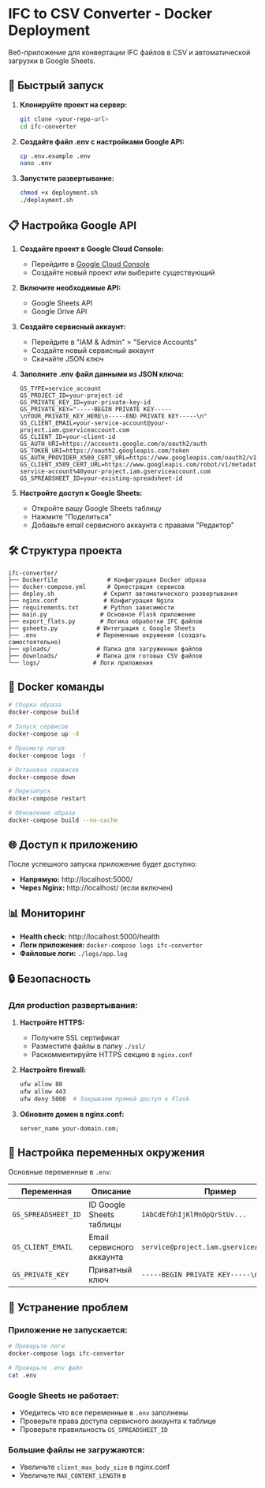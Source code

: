 # IFC to CSV Converter - Docker Deployment

Веб-приложение для конвертации IFC файлов в CSV и автоматической загрузки в Google Sheets.

## 🚀 Быстрый запуск

1. **Клонируйте проект на сервер:**
   ```bash
   git clone <your-repo-url>
   cd ifc-converter
   ```

2. **Создайте файл .env с настройками Google API:**
   ```bash
   cp .env.example .env
   nano .env
   ```

3. **Запустите развертывание:**
   ```bash
   chmod +x deployment.sh
   ./deployment.sh
   ```

## 📋 Настройка Google API

1. **Создайте проект в Google Cloud Console:**
   - Перейдите в [Google Cloud Console](https://console.cloud.google.com/)
   - Создайте новый проект или выберите существующий

2. **Включите необходимые API:**
   - Google Sheets API
   - Google Drive API

3. **Создайте сервисный аккаунт:**
   - Перейдите в "IAM & Admin" > "Service Accounts"
   - Создайте новый сервисный аккаунт
   - Скачайте JSON ключ

4. **Заполните .env файл данными из JSON ключа:**
   ```env
   GS_TYPE=service_account
   GS_PROJECT_ID=your-project-id
   GS_PRIVATE_KEY_ID=your-private-key-id
   GS_PRIVATE_KEY="-----BEGIN PRIVATE KEY-----\nYOUR_PRIVATE_KEY_HERE\n-----END PRIVATE KEY-----\n"
   GS_CLIENT_EMAIL=your-service-account@your-project.iam.gserviceaccount.com
   GS_CLIENT_ID=your-client-id
   GS_AUTH_URI=https://accounts.google.com/o/oauth2/auth
   GS_TOKEN_URI=https://oauth2.googleapis.com/token
   GS_AUTH_PROVIDER_X509_CERT_URL=https://www.googleapis.com/oauth2/v1/certs
   GS_CLIENT_X509_CERT_URL=https://www.googleapis.com/robot/v1/metadata/x509/your-service-account%40your-project.iam.gserviceaccount.com
   GS_SPREADSHEET_ID=your-existing-spreadsheet-id
   ```

5. **Настройте доступ к Google Sheets:**
   - Откройте вашу Google Sheets таблицу
   - Нажмите "Поделиться"
   - Добавьте email сервисного аккаунта с правами "Редактор"

## 🛠 Структура проекта

```
ifc-converter/
├── Dockerfile              # Конфигурация Docker образа
├── docker-compose.yml      # Оркестрация сервисов
├── deploy.sh              # Скрипт автоматического развертывания
├── nginx.conf             # Конфигурация Nginx
├── requirements.txt       # Python зависимости
├── main.py               # Основное Flask приложение
├── export_flats.py       # Логика обработки IFC файлов
├── gsheets.py           # Интеграция с Google Sheets
├── .env                 # Переменные окружения (создать самостоятельно)
├── uploads/             # Папка для загруженных файлов
├── downloads/           # Папка для готовых CSV файлов
└── logs/               # Логи приложения
```

## 🐳 Docker команды

```bash
# Сборка образа
docker-compose build

# Запуск сервисов
docker-compose up -d

# Просмотр логов
docker-compose logs -f

# Остановка сервисов
docker-compose down

# Перезапуск
docker-compose restart

# Обновление образа
docker-compose build --no-cache
```

## 🌐 Доступ к приложению

После успешного запуска приложение будет доступно:
- **Напрямую:** http://localhost:5000/
- **Через Nginx:** http://localhost/ (если включен)

## 📊 Мониторинг

- **Health check:** http://localhost:5000/health
- **Логи приложения:** `docker-compose logs ifc-converter`
- **Файловые логи:** `./logs/app.log`

## 🔒 Безопасность

### Для production развертывания:

1. **Настройте HTTPS:**
   - Получите SSL сертификат
   - Разместите файлы в папку `./ssl/`
   - Раскомментируйте HTTPS секцию в `nginx.conf`

2. **Настройте firewall:**
   ```bash
   ufw allow 80
   ufw allow 443
   ufw deny 5000  # Закрываем прямой доступ к Flask
   ```

3. **Обновите домен в nginx.conf:**
   ```nginx
   server_name your-domain.com;
   ```

## 🔧 Настройка переменных окружения

Основные переменные в `.env`:

| Переменная | Описание | Пример |
|------------|----------|--------|
| `GS_SPREADSHEET_ID` | ID Google Sheets таблицы | `1AbCdEfGhIjKlMnOpQrStUv...` |
| `GS_CLIENT_EMAIL` | Email сервисного аккаунта | `service@project.iam.gserviceaccount.com` |
| `GS_PRIVATE_KEY` | Приватный ключ | `-----BEGIN PRIVATE KEY-----\n...` |

## 🚨 Устранение проблем

### Приложение не запускается:
```bash
# Проверьте логи
docker-compose logs ifc-converter

# Проверьте .env файл
cat .env
```

### Google Sheets не работает:
- Убедитесь что все переменные в `.env` заполнены
- Проверьте права доступа сервисного аккаунта к таблице
- Проверьте правильность `GS_SPREADSHEET_ID`

### Большие файлы не загружаются:
- Увеличьте `client_max_body_size` в nginx.conf
- Увеличьте `MAX_CONTENT_LENGTH` в

